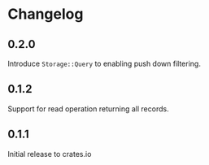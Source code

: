 # Changelog

## 0.2.0

Introduce `Storage::Query` to enabling push down filtering.

## 0.1.2

Support for read operation returning all records.

## 0.1.1

Initial release to crates.io
